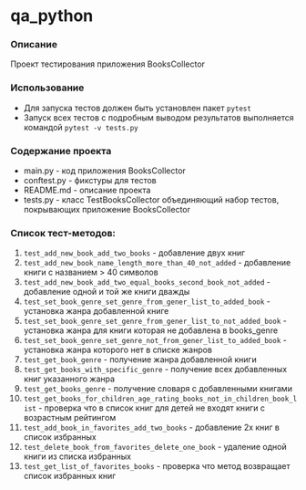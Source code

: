 # qa_python
### Описание
Проект тестирования приложения BooksCollector
### Использование
- Для запуска тестов должен быть установлен пакет `pytest`
- Запуск всех тестов с подробным выводом результатов выполняется командой `pytest -v tests.py`
### Содержание проекта
- main.py - код приложения BooksCollector
- conftest.py - фикстуры для тестов
- README.md - описание проекта
- tests.py - класс TestBooksCollector объединяющий набор тестов, покрывающих приложение BooksCollector
### Список тест-методов:
1. `test_add_new_book_add_two_books` - добавление двух книг
2. `test_add_new_book_name_length_more_than_40_not_added` - добавление книги с названием > 40 символов
3. `test_add_new_book_add_two_equal_books_second_book_not_added` - добавление одной и той же книги дважды
4. `test_set_book_genre_set_genre_from_gener_list_to_added_book` - установка жанра добавленной книге
5. `test_set_book_genre_set_genre_from_gener_list_to_not_added_book` - установка жанра для книги которая не добавлена в books_genre
6. `test_set_book_genre_set_genre_not_from_gener_list_to_added_book` - установка жанра которого нет в списке жанров
7. `test_get_book_genre` - получение жанра добавленной книги
8. `test_get_books_with_specific_genre` - получение всех добавленных книг указанного жанра
9. `test_get_books_genre` - получение словаря с добавленными книгами
10. `test_get_books_for_children_age_rating_books_not_in_children_book_list` - проверка что в список книг для детей не входят книги с возрастным рейтингом
11. `test_add_book_in_favorites_add_two_books` - добавление 2х книг в список избранных
12. `test_delete_book_from_favorites_delete_one_book` - удаление одной книги из списка избранных
13. `test_get_list_of_favorites_books` - проверка что метод возвращает список избранных книг